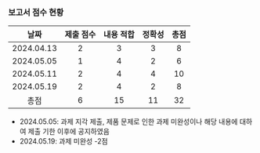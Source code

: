 ### 보고서 점수 현황
|날짜|제출 점수|내용 적합|정확성|총점|
|:----:|:----:|:----:|:----:|:----:|
|2024.04.13|2|3|3|8|
|2024.05.05|1|4|2|6|
|2024.05.11|2|4|4|10|
|2024.05.19|2|4|2|8|
|총점|6|15|11|32||

* 2024.05.05: 과제 지각 제출, 제품 문제로 인한 과제 미완성이나 해당 내용에 대하여 제출 기한 이후에 공지하였음
* 2024.05.19: 과제 미완성 -2점
